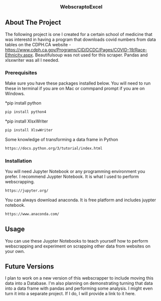 

 <h3 align="center">WebscraptoExcel</h3> 
  
  <!-- ABOUT THE PROJECT -->
## About The Project
The following project is one I created for a certain school of medicine that was interestd in having a program that downloads covid numbers from data tables on the CDPH.CA website - https://www.cdph.ca.gov/Programs/CID/DCDC/Pages/COVID-19/Race-Ethnicity.aspx. Beautifulsoup was not used for this scraper. Pandas and xlsxwriter was all I needed.

### Prerequisites

Make sure you have these packages installed below. You will need to run these in terminal if you are on Mac or commpand prompt if you are on Windows.

*pip install python
```sh
pip install python4
```

*pip install XlsxWriter
```sh
pip install XlswWriter
```

Some knowledge of transforming a data frame in Python
```sh
https://docs.python.org/3/tutorial/index.html
```

### Installation
You will need Jupyter Notebook or any programming environment you prefer. I recommend Juypter Notebook. It is what I used to perform webscrapping.
```sh
https://jupyter.org/
```
You can always download anaconda. It is free platform and includes juypter notebook.

```sh
https://www.anaconda.com/
```

<!-- USAGE EXAMPLES -->
## Usage
You can use these Juypter Notebooks to teach yourself how to perform webscrapping and experiment on scrapping other data from websites on your own.

## Future Versions
I plan to work on a new version of this webscrapper to include moving this data into a Database. I'm also planning on demonstrating turning that data into a data frame with pandas and performing some analysis. I might even turn it into a separate project. If I do, I will provide a link to it here.
